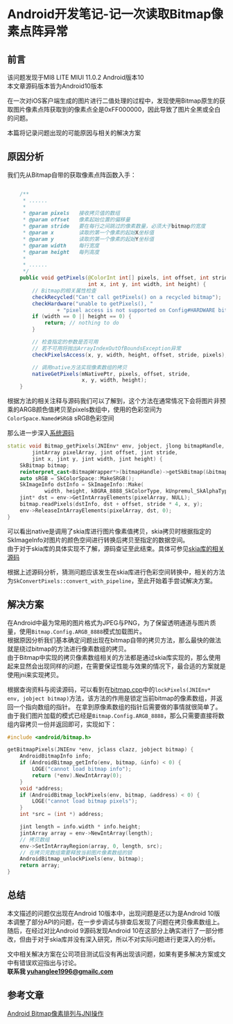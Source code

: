 # Android开发笔记-记一次读取Bitmap像素点阵异常

## 前言

该问题发现于MI8 LITE MIUI 11.0.2 Android版本10  
本文章源码版本皆为Android10版本

在一次对iOS客户端生成的图片进行二值处理的过程中，发现使用Bitmap原生的获取图片像素点阵获取到的像素点全是0xFF000000，因此导致了图片全黑或全白的问题。

本篇将记录问题出现的可能原因与相关的解决方案

## 原因分析

我们先从Bitmap自带的获取像素点阵函数入手：
```java

    /**
     * ......
     *
     * @param pixels   接收拷贝值的数组
     * @param offset   像素起始位置的偏移量
     * @param stride   要在每行之间跳过的像素数量，必须大于bitmap的宽度
     * @param x        读取的第一个像素的起始X坐标值
     * @param y        读取的第一个像素的起始Y坐标值
     * @param width    每行宽度
     * @param height   每列高度
     * 
     * ......
     */
    public void getPixels(@ColorInt int[] pixels, int offset, int stride,
                          int x, int y, int width, int height) {
        // Bitmap的相关属性检查
        checkRecycled("Can't call getPixels() on a recycled bitmap");
        checkHardware("unable to getPixels(), "
                + "pixel access is not supported on Config#HARDWARE bitmaps");
        if (width == 0 || height == 0) {
            return; // nothing to do
        }

        // 检查指定的参数是否可用
        // 若不可用将抛出ArrayIndexOutOfBoundsException异常
        checkPixelsAccess(x, y, width, height, offset, stride, pixels);

        // 调用native方法实现像素数组的拷贝
        nativeGetPixels(mNativePtr, pixels, offset, stride,
                        x, y, width, height);
    }
```
根据方法的相关注释与源码我们可以了解到，这个方法在通常情况下会将图片非预乘的ARGB颜色值拷贝至pixels数组中，使用的色彩空间为`ColorSpace.Named#SRGB` sRGB色彩空间  

那么进一步深入[系统源码](https://android.googlesource.com/platform/frameworks/base/+/refs/heads/android10-release/core/jni/android/graphics/Bitmap.cpp#965)

```cpp
static void Bitmap_getPixels(JNIEnv* env, jobject, jlong bitmapHandle,
        jintArray pixelArray, jint offset, jint stride,
        jint x, jint y, jint width, jint height) {
    SkBitmap bitmap;
    reinterpret_cast<BitmapWrapper*>(bitmapHandle)->getSkBitmap(&bitmap);
    auto sRGB = SkColorSpace::MakeSRGB();
    SkImageInfo dstInfo = SkImageInfo::Make(
            width, height, kBGRA_8888_SkColorType, kUnpremul_SkAlphaType, sRGB);
    jint* dst = env->GetIntArrayElements(pixelArray, NULL);
    bitmap.readPixels(dstInfo, dst + offset, stride * 4, x, y);
    env->ReleaseIntArrayElements(pixelArray, dst, 0);
}
```
可以看出native是调用了skia库进行图片像素值拷贝，skia拷贝时根据指定的SkImageInfo对图片的颜色空间进行转换后拷贝至指定的数据空间。  
由于对于skia库的具体实现不了解，源码查证至此结束。具体可参见[skia库的相关源码](https://skia.googlesource.com/skia/+/refs/heads/android/10-release/src/core/)  

根据上述源码分析，猜测问题应该发生在skia库进行色彩空间转换中，相关的方法为`SkConvertPixels::convert_with_pipeline`，至此开始着手尝试解决方案。

## 解决方案
在Android中最为常用的图片格式为JPEG与PNG，为了保留透明通道与图片质量，使用`Bitmap.Config.ARGB_8888`模式加载图片。  
根据原因分析我们基本确定问题出现在bitmap自带的拷贝方法，那么最快的做法就是绕过bitmap的方法进行像素数组的拷贝。  
由于Bitmap中实现的拷贝像素数组相关的方法都是通过skia库实现的，那么使用起来显然会出现同样的问题，在需要保证性能与效果的情况下，最合适的方案就是使用jni来实现拷贝。  

根据查询资料与阅读源码，可以看到在[bitmap.cpp](https://android.googlesource.com/platform/frameworks/base/+/refs/heads/android10-release/core/jni/android/graphics/Bitmap.cpp#270)中的`lockPixels(JNIEnv* env, jobject bitmap)`方法，该方法的作用是锁定当前bitmap的像素数组，并返回一个指向数组的指针。
在拿到原像素数组的指针后需要做的事情就很简单了。由于我们图片加载的模式已经是`Bitmap.Config.ARGB_8888`，那么只需要直接将数组内容拷贝一份并返回即可，实现如下：

```cpp
#include <android/bitmap.h>

getBitmapPixels(JNIEnv *env, jclass clazz, jobject bitmap) {
    AndroidBitmapInfo info;
    if (AndroidBitmap_getInfo(env, bitmap, &info) < 0) {
        LOGE("cannot load bitmap info");
        return (*env).NewIntArray(0);
    }
    void *address;
    if (AndroidBitmap_lockPixels(env, bitmap, &address) < 0) {
        LOGE("cannot load bitmap pixels");
    }
    int *src = (int *) address;

    jint length = info.width * info.height;
    jintArray array = env->NewIntArray(length);
    // 拷贝数组
    env->SetIntArrayRegion(array, 0, length, src);
    // 在拷贝完数组需要释放当前图片像素数组的锁
    AndroidBitmap_unlockPixels(env, bitmap);
    return array;
}
```

## 总结

本文描述的问题仅出现在Android 10版本中，出现问题是还以为是Android 10版本调整了部分API的问题，在一步步调试与排查后发现了问题在拷贝像素数组上。随后，在经过对比Android 9源码发现Android 10在这部分上确实进行了一部分修改，但由于对于skia库并没有深入研究，所以不对实际问题进行更深入的分析。  

文中相关解决方案在公司项目测试后没有再出现该问题，如果有更多解决方案或文中有错误欢迎指出与讨论。  
<b> 联系我 <yuhanglee1996@gmailc.com> </b>

## 参考文章
[Android Bitmap像素排列与JNI操作](https://segmentfault.com/a/1190000023731917)